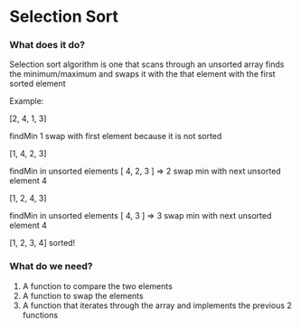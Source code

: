 # Selection Sort

### What does it do?
Selection sort algorithm is one that scans through an unsorted array finds the minimum/maximum and swaps it with the that element with the first sorted element

Example:

[2, 4, 1, 3]

findMin 1
swap with first element because it is not sorted

[1, 4, 2, 3]

findMin in unsorted elements [ 4, 2, 3 ] => 2
swap min with next unsorted element 4

[1, 2, 4, 3]

findMin in unsorted elements [ 4, 3 ] => 3
swap min with next unsorted element 4

[1, 2, 3, 4] sorted!

### What do we need?
1. A function to compare the two elements
2. A function to swap the elements
3. A function that iterates through the array and implements the previous 2 functions
